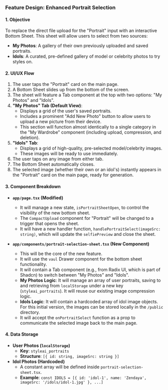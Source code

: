 ### Feature Design: Enhanced Portrait Selection

#### 1. Objective

To replace the direct file upload for the "Portrait" input with an interactive Bottom Sheet. This sheet will allow users to select from two sources:
*   **My Photos**: A gallery of their own previously uploaded and saved portraits.
*   **Idols**: A curated, pre-defined gallery of model or celebrity photos to try styles on.

#### 2. UI/UX Flow

1.  The user taps the "Portrait" card on the main page.
2.  A Bottom Sheet slides up from the bottom of the screen.
3.  The sheet will feature a Tab component at the top with two options: "My Photos" and "Idols".
4.  **"My Photos" Tab (Default View)**:
    *   Displays a grid of the user's saved portraits.
    *   Includes a prominent "Add New Photo" button to allow users to upload a new picture from their device.
    *   This section will function almost identically to a single category in the "My Wardrobe" component (including upload, compression, and deletion).
5.  **"Idols" Tab**:
    *   Displays a grid of high-quality, pre-selected model/celebrity images.
    *   These images will be ready to use immediately.
6.  The user taps on any image from either tab.
7.  The Bottom Sheet automatically closes.
8.  The selected image (whether their own or an idol's) instantly appears in the "Portrait" card on the main page, ready for generation.

#### 3. Component Breakdown

*   **`app/page.tsx` (Modified)**
    *   It will manage a new state, `isPortraitSheetOpen`, to control the visibility of the new bottom sheet.
    *   The `CompactUpload` component for "Portrait" will be changed to a trigger that opens the sheet.
    *   It will have a new handler function, `handlePortraitSelect(imageSrc: string)`, which will update the `selfiePreview` and close the sheet.

*   **`app/components/portrait-selection-sheet.tsx` (New Component)**
    *   This will be the core of the new feature.
    *   It will use the `vaul` Drawer component for the bottom sheet functionality.
    *   It will contain a Tab component (e.g., from Radix UI, which is part of Shadcn) to switch between "My Photos" and "Idols".
    *   **My Photos Logic**: It will manage an array of user portraits, saving to and retrieving from `localStorage` under a new key (`styleai_portraits`). It will reuse our existing image compression logic.
    *   **Idols Logic**: It will contain a hardcoded array of idol image objects. For this initial version, the images can be stored locally in the `/public` directory.
    *   It will accept the `onPortraitSelect` function as a prop to communicate the selected image back to the main page.

#### 4. Data Storage

*   **User Photos (`localStorage`)**
    *   **Key**: `styleai_portraits`
    *   **Structure**: `[{ id: string, imageSrc: string }]`
*   **Idol Photos (Hardcoded)**
    *   A constant array will be defined inside `portrait-selection-sheet.tsx`.
    *   **Example**: `const IDOLS = [{ id: 'idol-1', name: 'Zendaya', imageSrc: '/idols/idol-1.jpg' }, ...]`
